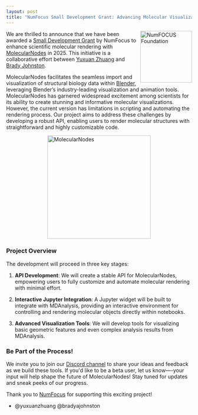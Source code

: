 ```yaml
---
layout: post
title: "NumFocus Small Development Grant: Advancing Molecular Visualization with MolecularNodes"
---
```


<img
src="{{site.images}}/numfocus.png"
title="NumFOCUS Foundation" alt="NumFOCUS Foundation"
style="float: right; width: 10em;" />

We are thrilled to announce that we have been awarded a [Small Development Grant][SDG] by NumFocus to enhance scientific molecular rendering with [MolecularNodes][MN] in 2025. This initiative is a collaborative effort between [Yuxuan Zhuang][Yuxuan] and [Brady Johnston][Brady].

MolecularNodes facilitates the seamless import and visualization of structural biology data within [Blender][blender], leveraging Blender’s industry-leading visualization and animation tools. MolecularNodes has garnered widespread excitement among scientists for its ability to create stunning and informative molecular visualizations. However, the current version has limitations in scripting and automating the rendering process. Our project aims to address these challenges by developing a robust API, enabling users to render molecular structures with straightforward and highly customizable code.

<a href="https://github.com/yuxuanzhuang/ggmolvis">
    <img src="{{site.images}}/mn_example.png" 
         title="MolecularNodes" 
         alt="MolecularNodes" 
         style="display: block; margin: auto; height: 20em;" />
</a>

### Project Overview

The development will proceed in three key stages:

1. **API Development**: We will create a stable API for MolecularNodes, empowering users to fully customize and automate molecular rendering with minimal effort.
   
2. **Interactive Jupyter Integration**: A Jupyter widget will be built to integrate with MDAnalysis, providing an interactive environment for controlling and rendering molecular objects directly within notebooks.

3. **Advanced Visualization Tools**: We will develop tools for visualizing basic geometric features and even complex analysis results from MDAnalysis.

### Be Part of the Process!

We invite you to join our [Discord channel][discord] to share your ideas and feedback as we build these tools. If you'd like to be a beta user, let us know—-your input will help shape the future of MolecularNodes! Stay tuned for updates and sneak peeks of our progress.

Thank you to [NumFocus][NumFocus] for supporting this exciting project!

- @yuxuanzhuang @bradyajohnston

[MN]: https://github.com/BradyAJohnston/MolecularNodes
[SDG]: https://numfocus.org/programs/small-development-grants
[NumFocus]: https://numfocus.org/
[Yuxuan]: https://github.com/yuxuanzhuang/
[Brady]: https://github.com/BradyAJohnston/
[discord]: https://discord.com/channels/807348386012987462/1256156074008903741
[blender]: https://www.blender.org/